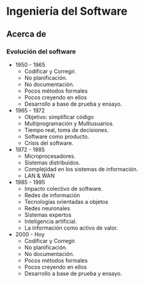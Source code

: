 # Ingeniería del Software

## Acerca de

### Evolución del software

- 1950 - 1965
  - Codificar y Corregir.
  - No planificación.
  - No documentación.
  - Pocos métodos formales
  - Pocos creyendo en ellos
  - Desarrollo a base de prueba y ensayo.
- 1965 - 1972
  - Objetivo:  simplificar código
  - Multiprogramación y Multiusuarios.
  - Tiempo real, toma de decisiones.
  - Software como producto.
  - Crisis del software.
- 1972 - 1985
  - Microprocesadores.
  - Sistemas distribuidos.
  - Complejidad en los sistemas de información.
  - LAN & WAN
- 1985 - 1995
  - Impacto colectivo de software.
  - Redes de información
  - Tecnologías orientadas a objetos
  - Redes neuronales
  - Sistemas expertos
  - Inteligencia artificial.
  - La información como activo de valor.
- 2000 - Hoy
  - Codificar y Corregir.
  - No planificación.
  - No documentación.
  - Pocos métodos formales
  - Pocos creyendo en ellos
  - Desarrollo a base de prueba y ensayo.
